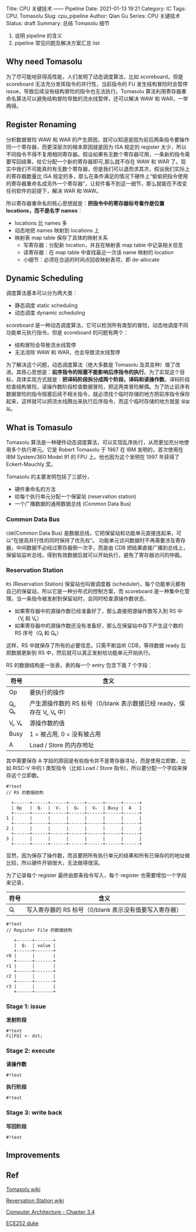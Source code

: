 Title: CPU 关键技术 —— Pipeline
Date: 2021-01-13 19:21
Category: IC
Tags: CPU, Tomasolu
Slug: cpu_pipeline
Author: Qian Gu
Series: CPU 关键技术
Status: draft
Summary: 总结 Tomasolu 细节

1. 说明 pipeline 的含义
2. pipeline 常见问题及解决方案汇总 list

## Why need Tomasolu

为了尽可能地获得高性能，人们发明了动态调度算法，比如 scoreboard，但是 scoreboard 无法充分发挥指令的并行性，当前指令的 FU 发生结构冒险时会暂停 issue，导致后续没有结构冒险的指令也无法执行。Tomasolu 算法利用寄存器重命名算法可以避免结构冒险导致的流水线暂停，还可以解决 WAW 和 WAR，一举两得。

## Register Renaming

分析数据冒险 WAW 和 WAR 的产生原因，就可以知道是因为前后两条指令要操作同一个寄存器，而更深层次的根本原因就是因为 ISA 规定的 register 太少，所以不同指令不得不复用相同寄存器。假设如果有无数个寄存器可用，一条新的指令需要写回结果，给它分配一个新的寄存器即可,那么就不存在 WAW 和 WAR 了。现实中我们不可能真的有无数个寄存器，但是我们可以退而求其次，假设我们实际上的寄存器数量比 ISA 规定的多，那么在条件满足的情况下硬件上“偷偷把指令使用的寄存器重命名成另外一个寄存器”，让软件看不到这一细节，那么就能在不改变任何软件的前提下，解决 WAR 和 WAW。

所以寄存器重命名的核心思想就是：**把指令中的寄存器标号看作是位置 locations，而不是名字 names**：

+ locations 比 names 多
+ 动态地把 names 映射到 locations 上
+ 映射表 map table 保存了具体的映射关系
	+ 写寄存器：分配新 location，并且在映射表 map table 中记录相关信息
	+ 读寄存器：在 map table 中查找最近一次该 name 映射的 location
	+ 小细节：必须在合适的时间点回收映射表项，即 de-allocate

## Dynamic Scheduling

调度算法基本可以分为两大类：

+ 静态调度 static scheduling
+ 动态调度 dynamic scheduling

scoreboard 是一种动态调度算法，它可以检测所有类型的冒险，动态地调度不同功能单元执行指令。但是 scoreboard 的问题有两个：

+ 结构冒险会导致流水线暂停
+ 无法消除 WAW 和 WAR，也会导致流水线暂停

为了解决这个问题，动态调度算法（绝大多数是 Tomasolu 及其变种）做了改进。其核心思想是：**前序指令的阻塞不能影响后序指令的执行**。为了实现这个目标，具体实现方式就是：**把译码阶段拆分成两个阶段，译码和读操作数**。译码阶段检查结构冒险，读操作数阶段检查数据冒险，把这两类冒险解偶。为了防止前序有数据冒险的指令阻塞后续不相关指令，就必须找个临时存储的地方把前序指令保存起来，这样就可以把流水线腾出来执行后序指令，而这个临时存储的地方就是 `保留站`。

## What is Tomasulo

Tomasolu 算法是一种硬件动态调度算法，可以实现乱序执行，从而更加充分地使用多个执行单元。它是 Robert Tomasolu 于 1967 在 IBM 发明的，首次使用在 IBM System/360 Model 91 的 FPU 上。他也因为这个发明在 1997 年获得了 Eckert-Mauchly 奖。

Tomasolu 的主要发明包括了三部分，

+ 硬件重命名的方法
+ 给每个执行单元分配一个保留站 (reservation station)
+ 一个广播数据的通用数据总线 (Common Data Bus)

### Common Data Bus

`CDB`(Common Data Bus) 是数据总线，它把保留站和功能单元直接连起来，可以“在提高并行性的同时保持了优先权”。
功能单元访问数据时不再需要涉及寄存器，中间数据不必经过寄存器倒一次手，而是由 CDB 把结果直接广播到总线上，保留站监听总线，得到有效数据后就可以开始执行，避免了寄存器访问的仲裁。

### Reservation Station

`RS` (Reservation Station) 保留站也叫做调度器 (scheduler)，每个功能单元都有自己的保留站，所以它是一种分布式的控制方案，而 scoreboard 是一种集中化管理。当一条指令被发射到保留站时，会同时检查源操作数状态，

+ 如果寄存器中的源操作数已经准备好了，那么直接把源操作数写入到 RS 中（Vⱼ 和 Vₖ）
+ 如果寄存器中的源操作数还没有准备好，那么在保留站中存下产生这个数的 RS 序号（Qⱼ 和 Qₖ）

这样，RS 中就保存了所有的必要信息。只需不断监听 CDB，等待数据 ready 后把数据更新到 RS 中，然后就可以真正发射给功能单元开始执行。

RS 的数据结构是一张表，表的每一个 entry 包含下面 7 个字段：

| 符号 | 含义 |
| ---- | ---- |
| Op | 要执行的操作 |
| Qⱼ, Qₖ | 产生源操作数的 RS 标号（0/blank 表示数据已经 ready，保存在 Vⱼ, Vₖ 中） |
| Vⱼ, Vₖ | 源操作数的值 |
| Busy | 1 = 被占用, 0 = 没有被占用 |
| A | Load / Store 的内存地址 |

其中需要保存 A 字段的原因是有些指令并不是寄存器寻址，而是使用立即数，比如 RISC-V 中的 I 类型指令（比如 Load / Store 指令)，所以要分配一个字段来保存这个立即数。

```
#!text
// RS 的数据结构

  +------+------+------+------+------+------+------+
  | Op   |  Qⱼ  |  Vⱼ  |  Qₖ  |  Vₖ  | Busy |  A   |
  +------+------+------+------+------+------+------+
1 |      |      |      |      |      | 		|  	   |
  +------+------+------+------+------+------+------+
2 |      |      |      |      |      | 	    | 	   |
  +------+------+------+------+------+------+------+
3 |      |      |      |      |      | 		| 	   |
  +------+------+------+------+------+------+------+
```

显然，因为保存了操作数，而且要把所有执行单元的结果和所有已保存的的地址做比较，所以硬件开销很大，无法做得很深。

为了记录每个 register 最终由那条指令写入，每个 register 也需要增加一个字段来记录，

| 符号 | 含义 |
| ---- | ---- |
| Qᵢ | 写入寄存器的 RS 标号（0/blank 表示没有值要写入寄存器） |

```
#!text
// Register File 的数据结构

   +------+-------+
   |  Qᵢ  | value |
   +------+-------+
r0 |      |       |
   +------+-------+
r1 |      |       |
   +------+-------+
r2 |      |       |
   +------+-------+
r3 |      |       |
   +------+-------+
```

### Stage 1: issue

**发射阶段**

```
#!text
Fi[FU] <- dst;
```
### Stage 2: execute

**读操作数**

```
#!text
```

**执行阶段**

```
#!text
```

### Stage 3: write back

**写回阶段**

```
#!text
```

## Improvements

## Ref

[Tomasolu wiki](https://en.wikipedia.org/wiki/Tomasolu_algorithm)

[Revervation Station wiki](https://en.wikipedia.org/wiki/Reservation_station)

[Computer Architecture - Chapter 3.4](https://book.douban.com/subject/6795919/)

[ECE252 duke]()
